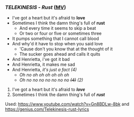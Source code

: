 ### *TELEKINESIS* - _Rust_ ([MV](https://www.youtube.com/watch?v=Gn8BDLw-8bk "click here to watch MV"))
  + I've got a heart but it's afraid to **love**
  + Sometimes I think the damn thing's full of __rust__
    - And every time it seems to skip a beat
    - Or two or four or five or sometimes three
  + It pumps something that I cannot call blood
  + And why'd it have to stop when you said love
    - 'Cause don't you know that at the thought of it
    - The sucker goes ahead and calls it quits
  + And Henrietta, i've got it bad
  + And Henrietta, it makes me sad
  + And Henrietta, *it's just a fact (4)*
    - *Oh no oh oh oh oh oh oh*
    - *Oh no no no no no no no ~~(4)~~ (2)*
1. I've got a heart but it's afraid to ***love***
2. Sometimes I think the damn thing's full of __*rust*__

Used: https://www.youtube.com/watch?v=Gn8BDLw-8bk and
<https://genius.com/Telekinesis-rust-lyrics>
